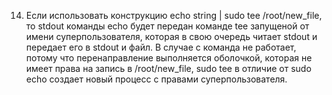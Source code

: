 14.  Если  использовать конструкцию echo string | sudo tee /root/new_file, то stdout команды echo будет передан команде tee запущеной от имени суперпользователя, которая в свою очередь читает stdout и передает его в stdout и файл. В случае с  команда не работает, потому что перенаправление выполняется оболочкой, которая не имеет права на запись в /root/new_file, sudo tee в отличие от sudo echo создает новый процесс с правами суперпользователя.